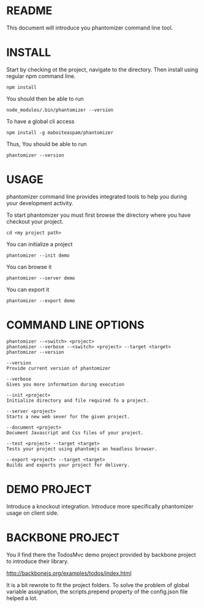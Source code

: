 README
====

This document will introduce you phantomizer command line tool.


INSTALL
====
Start by checking ot the project, navigate to the directory.
Then install using regular npm command line.

    npm install

You should then be able to run

    node_modules/.bin/phantomizer --version

To have a global cli access

    npm install -g maboiteaspam/phantomizer

Thus, You should be able to run

    phantomizer --version


USAGE
====

phantomizer command line provides integrated tools to help you during your development activity.

To start phantomizer you must first browse the directory where you have checkout your project.

    cd <my project path>

You can initialize a project

    phantomizer --init demo

You can browse it

    phantomizer --server demo

You can export it

    phantomizer --export demo


COMMAND LINE OPTIONS
====

    phantomizer --<switch> <project>
    phantomizer --verbose --<switch> <project> --target <target>
    phantomizer --version

    --version
    Provide current version of phantomizer

    --verbose
    Gives you more information during execution

    --init <project>
    Initialize directory and file required fo a project.

    --server <project>
    Starts a new web sever for the given project.

    --document <project>
    Document Javascript and Css files of your project.

    --test <project> --target <target>
    Tests your project using phantomjs an headless browser.

    --export <project> --target <target>
    Builds and exports your project for delivery.



DEMO PROJECT
====

Introduce a knockout integration.
Introduce more specifically phantomizer usage on client side.


BACKBONE PROJECT
====

You ll find there the TodosMvc demo project provided by backbone project to introduce their library.

http://backbonejs.org/examples/todos/index.html

It is a bit rewrote to fit the project folders.
To solve the problem of global variable assignation, the scripts.prepend property of the config.json file helped a lot.